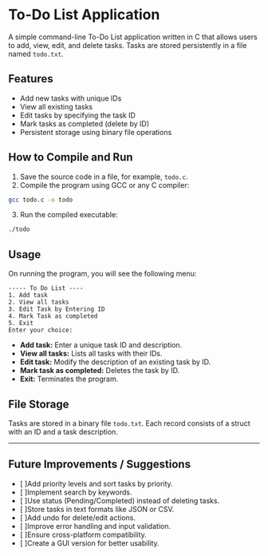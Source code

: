 # To-Do List Application

A simple command-line To-Do List application written in C that allows users to add, view, edit, and delete tasks. Tasks are stored persistently in a file named `todo.txt`.

## Features

* Add new tasks with unique IDs
* View all existing tasks
* Edit tasks by specifying the task ID
* Mark tasks as completed (delete by ID)
* Persistent storage using binary file operations

## How to Compile and Run

1. Save the source code in a file, for example, `todo.c`.
2. Compile the program using GCC or any C compiler:

```bash
gcc todo.c -o todo
```

3. Run the compiled executable:

```bash
./todo
```

## Usage

On running the program, you will see the following menu:

```
----- To Do List ----
1. Add task
2. View all tasks
3. Edit Task by Entering ID
4. Mark Task as completed
5. Exit
Enter your choice:
```

* **Add task:** Enter a unique task ID and description.
* **View all tasks:** Lists all tasks with their IDs.
* **Edit task:** Modify the description of an existing task by ID.
* **Mark task as completed:** Deletes the task by ID.
* **Exit:** Terminates the program.

## File Storage

Tasks are stored in a binary file `todo.txt`. Each record consists of a struct with an ID and a task description.

---

## Future Improvements / Suggestions

- [ ]Add priority levels and sort tasks by priority.
- [ ]Implement search by keywords.
- [ ]Use status (Pending/Completed) instead of deleting tasks.
- [ ]Store tasks in text formats like JSON or CSV.
- [ ]Add undo for delete/edit actions.
- [ ]Improve error handling and input validation.
- [ ]Ensure cross-platform compatibility.
- [ ]Create a GUI version for better usability.

